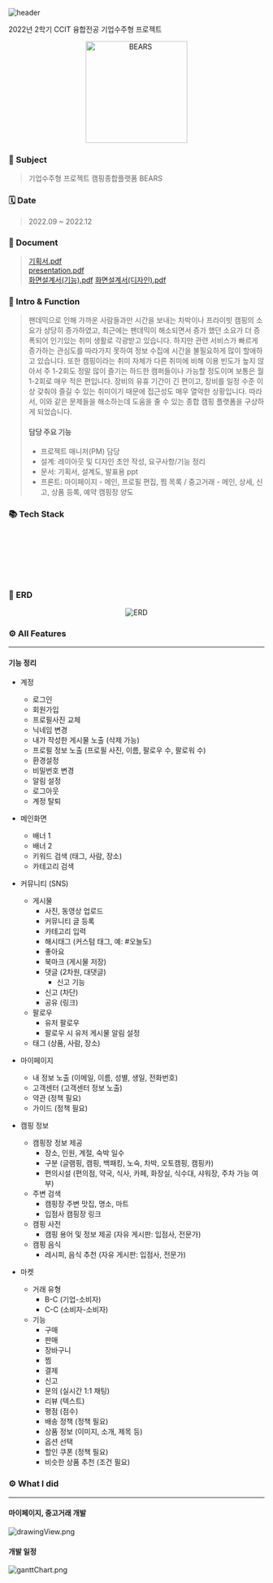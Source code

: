 ![header](https://capsule-render.vercel.app/api?type=waving&color=5f4b8b&text=BEARS&height=200&animation=fadeIn&fontColor=ddd8ea)

2022년 2학기 CCIT 융합전공 기업수주형 프로젝트

<div align="center">
    <img src="public/img/mainLogo.webp" alt="BEARS"
        style="height: 200px"/>
</div>

### 🎯&nbsp;Subject

> 기업수주형 프로젝트 캠핑종합플랫폼 BEARS 

### 🗓️&nbsp;Date

> 2022.09 ~ 2022.12

### 📄&nbsp;Document

> [기획서.pdf](public/doc/projectDesign.pdf)<br>
> [presentation.pdf](public/doc/presentation.pdf)<br>
> [화면설계서(기능).pdf](public/doc/화면설계서(기능).pdf)
> [화면설계서(디자인).pdf](public/doc/화면설계서(디자인).pdf)

### 🚀&nbsp;Intro & Function

> 팬데믹으로 인해 가까운 사람들과만 시간을 보내는 차박이나 프라이빗 캠핑의 소요가 상당히 증가하였고, 최근에는 팬데믹이 해소되면서 증가 했던 소요가 더 증폭되어 인기있는 취미 생활로 각광받고 있습니다. 하지만 관련 서비스가 빠르게 증가하는 관심도를 따라가지 못하여 정보 수집에 시간을 불필요하게 많이 할애하고 있습니다.
또한 캠핑이라는 취미 자체가 다른 취미에 비해 이용 빈도가 높지 않아서 주 1-2회도 정말 많이 즐기는 하드한 캠퍼들이나 가능할 정도이며 보통은 월 1-2회로 매우 적은 편입니다. 장비의 유휴 기간이 긴 편이고, 장비를 일정 수준 이상 갖춰야 즐길 수 있는 취미이기 때문에 접근성도 매우 열악한 상황입니다.
따라서, 이와 같은 문제들을 해소하는데 도움을 줄 수 있는 종합 캠핑 플랫폼을 구상하게 되었습니다.
>
> #### 담당 주요 기능
> 
> - 프로젝트 매니저(PM) 담당
> - 설계: 레이아웃 및 디자인 초안 작성, 요구사항/기능 정리
> - 문서: 기획서, 설계도, 발표용 ppt
> - 프론트: 마이페이지 - 메인, 프로필 편집, 찜 목록 / 중고거래 - 메인, 상세, 신고, 상품 등록, 예약 캠핑장 양도

### 📚&nbsp;Tech Stack

<p>
<img src="https://img.shields.io/badge/JavaScript-F7DF1E?style=flat-square&logo=javascript&logoColor=white" alt=""/>
</p>
<p>
<img src="https://img.shields.io/badge/Node.js-5FA04E?style=flat-square&logo=node.js&logoColor=white" alt=""/>
<img src="https://img.shields.io/badge/Koa-33333D?style=flat-square&logo=koa&logoColor=white" alt=""/>
<img src="https://img.shields.io/badge/PostgreSQL-4169E1?style=flat-square&logo=postgresql&logoColor=white" alt=""/>
<img src="https://img.shields.io/badge/Nginx-009639?style=flat-square&logo=nginx&logoColor=white" alt=""/>
<img src="https://img.shields.io/badge/Docker-2496ED?style=flat-square&logo=docker&logoColor=white" alt=""/>
</p>
<p>
<img src="https://img.shields.io/badge/Vue_3-4FC08D?style=flat-square&logo=vue.js&logoColor=white" alt=""/>
<img src="https://img.shields.io/badge/Babel-F9DC3E?style=flat-square&logo=babel&logoColor=black" alt=""/>
</p>
<p>
<img src="https://img.shields.io/badge/Git-F05032?style=flat-square&logo=git&logoColor=white" alt=""/>
<img src="https://img.shields.io/badge/Figma-F24E1E?style=flat-square&logo=figma&logoColor=white" alt=""/>
</p>

### 📂&nbsp;ERD

<div align="center">
    <img src="public/img/ERD.webp" alt="ERD" />
</div>

### ⚙️&nbsp;All Features

---

#### 기능 정리


- 계정
  - 로그인
  - 회원가입
  - 프로필사진 교체
  - 닉네임 변경
  - 내가 작성한 게시물 노출 (삭제 가능)
  - 프로필 정보 노출 (프로필 사진, 이름, 팔로우 수, 팔로워 수)
  - 환경설정
  - 비밀번호 변경
  - 알림 설정
  - 로그아웃
  - 계정 탈퇴

- 메인화면
  - 배너 1
  - 배너 2
  - 키워드 검색 (태그, 사람, 장소)
  - 카테고리 검색

- 커뮤니티 (SNS)
  - 게시물
    - 사진, 동영상 업로드
    - 커뮤니티 글 등록
    - 카테고리 입력
    - 해시태그 (커스텀 태그, 예: #오늘도)
    - 좋아요
    - 북마크 (게시물 저장)
    - 댓글 (2차원, 대댓글)
      - 신고 기능
    - 신고 (차단)
    - 공유 (링크)
  - 팔로우
    - 유저 팔로우
    - 팔로우 시 유저 게시물 알림 설정
  - 태그 (상품, 사람, 장소)

- 마이페이지
  - 내 정보 노출 (이메일, 이름, 성별, 생일, 전화번호)
  - 고객센터 (고객센터 정보 노출)
  - 약관 (정책 필요)
  - 가이드 (정책 필요)

- 캠핑 정보
  - 캠핑장 정보 제공
    - 장소, 인원, 계절, 숙박 일수
    - 구분 (글램핑, 캠핑, 백패킹, 노숙, 차박, 오토캠핑, 캠핑카)
    - 편의시설 (편의점, 약국, 식사, 카페, 화장실, 식수대, 샤워장, 주차 가능 여부)
  - 주변 검색
    - 캠핑장 주변 맛집, 명소, 마트
    - 입점사 캠핑장 링크
  - 캠핑 사전
    - 캠핑 용어 및 정보 제공 (자유 게시판: 입점사, 전문가)
  - 캠핑 음식
    - 레시피, 음식 추천 (자유 게시판: 입점사, 전문가)

- 마켓
  - 거래 유형
    - B-C (기업-소비자)
    - C-C (소비자-소비자)
  - 기능
    - 구매
    - 판매
    - 장바구니
    - 찜
    - 결제
    - 신고
    - 문의 (실시간 1:1 채팅)
    - 리뷰 (텍스트)
    - 평점 (점수)
    - 배송 정책 (정책 필요)
    - 상품 정보 (이미지, 소개, 제목 등)
    - 옵션 선택
    - 할인 쿠폰 (정책 필요)
    - 비슷한 상품 추천 (조건 필요)

### ⚙️&nbsp;What I did

---

#### 마이페이지, 중고거래 개발

![drawingView.png](public/img/drawingView.webp)

#### 개발 일정

![ganttChart.png](public/img/ganttChart.webp)
